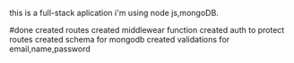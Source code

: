 this is a full-stack aplication i'm using node js,mongoDB.

#done
 created routes
 created middlewear function
 created auth to protect routes
 created schema for mongodb
 created validations for email,name,password
